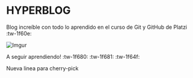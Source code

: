 # HYPERBLOG

Blog increíble con todo lo aprendido en el curso de Git y GitHub de Platzi :tw-1f60e:

![Imgur](https://i.imgur.com/HN8dc8G.png)

A seguir aprendiendo! :tw-1f680: :tw-1f681: :tw-1f64f:

Nueva linea para cherry-pick